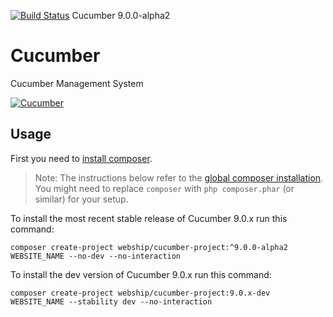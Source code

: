 [![Build Status](https://travis-ci.org/webship/cucumber.svg?branch=9.0.0-alpha2)](https://travis-ci.com/github/webship/cucumber/builds/205034599) Cucumber 9.0.0-alpha2

# Cucumber
Cucumber Management System

[![Cucumber](https://www.drupal.org/files/project-images/drupal-cucumber.png)](https://www.drupal.org/project/cucumber)

## Usage

First you need to [install composer](https://getcomposer.org/doc/00-intro.md#installation-linux-unix-osx).

> Note: The instructions below refer to the [global composer installation](https://getcomposer.org/doc/00-intro.md#globally).
You might need to replace `composer` with `php composer.phar` (or similar) 
for your setup.

To install the most recent stable release of Cucumber 9.0.x run this command:
```
composer create-project webship/cucumber-project:^9.0.0-alpha2 WEBSITE_NAME --no-dev --no-interaction
```

To install the dev version of Cucumber 9.0.x run this command:
```
composer create-project webship/cucumber-project:9.0.x-dev WEBSITE_NAME --stability dev --no-interaction
```